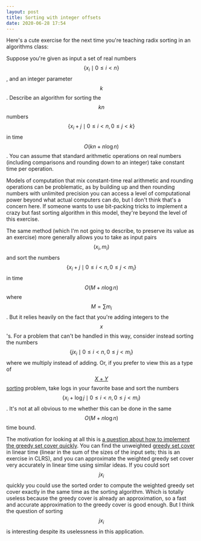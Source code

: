 ```yaml
---
layout: post
title: Sorting with integer offsets
date: 2020-06-28 17:54
---
```

Here's a cute exercise for the next time you're teaching radix sorting in an algorithms class:

Suppose you're given as input a set of real numbers $$\{x_i\mid 0\le i\lt n\}$$, and an integer parameter $$k$$. Describe an algorithm for sorting the $$kn$$ numbers $$\{x_i+j \mid 0\le i\lt n, 0\le j\lt k\}$$ in time $$O(kn+n\log n)$$. You can assume that standard arithmetic operations on real numbers (including comparisons and rounding down to an integer) take constant time per operation.

Models of computation that mix constant-time real arithmetic and rounding operations can be problematic, as by building up and then rounding numbers with unlimited precision you can access a level of computational power beyond what actual computers can do, but I don't think that's a concern here. If someone wants to use bit-packing tricks to implement a crazy but fast sorting algorithm in this model, they're beyond the level of this exercise.

The same method (which I'm not going to describe, to preserve its value as an exercise) more generally allows you to take as input pairs $$(x_i,m_i)$$ and sort the numbers $$\{x_i+j \mid 0\le i\lt n, 0\le j\lt m_i\}$$ in time $$O(M+n\log n)$$ where $$M=\sum m_i$$. But it relies heavily on the fact that you're adding integers to the $$x$$'s. For a problem that can't be handled in this way, consider instead sorting the numbers $$\{jx_i \mid 0\le i\lt n, 0\le j\lt m_i\}$$ where we multiply instead of adding. Or, if you prefer to view this as a type of [$$X+Y$$ sorting](https://en.wikipedia.org/wiki/X_%2B_Y_sorting) problem, take logs in your favorite base and sort the numbers $$\{x_i+\log j \mid 0\le i\lt n, 0\le j\lt m_i\}$$. It's not at all obvious to me whether this can be done in the same $$O(M+n\log n)$$ time bound.

The motivation for looking at all this is [a question about how to implement the greedy set cover quickly](https://cstheory.stackexchange.com/q/47120/95). You can find the unweighted [greedy set cover](https://en.wikipedia.org/wiki/Set_cover_problem#Greedy_algorithm) in linear time (linear in the sum of the sizes of the input sets; this is an exercise in CLRS), and you can approximate the weighted greedy set cover very accurately in linear time using similar ideas. If you could sort $$jx_i$$ quickly you could use the sorted order to compute the weighted greedy set cover exactly in the same time as the sorting algorithm. Which is totally useless because the greedy cover is already an approximation, so a fast and accurate approximation to the greedy cover is good enough. But I think the question of sorting $$jx_i$$ is interesting despite its uselessness in this application.